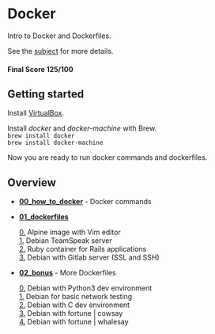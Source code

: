 # Docker

Intro to Docker and Dockerfiles.

See the [subject](https://github.com/dfinnis/Docker/blob/master/subject.pdf) for more details.

#### Final Score 125/100


## Getting started

Install [VirtualBox](https://www.virtualbox.org/).

Install *docker* and *docker-machine* with Brew. <br>
```brew install docker``` <br>
```brew install docker-machine```

Now you are ready to run docker commands and dockerfiles.


## Overview

* [**00_how_to_docker**](https://github.com/dfinnis/Docker/tree/master/00_how_to_docker) - Docker commands

* [**01_dockerfiles**](https://github.com/dfinnis/Docker/tree/master/01_dockerfiles)

  [0.](https://github.com/dfinnis/Docker/blob/master/01_dockerfiles/ex00/Dockerfile) Alpine image with Vim editor <br>
  [1.](https://github.com/dfinnis/Docker/blob/master/01_dockerfiles/ex01/Dockerfile) Debian TeamSpeak server <br>
  [2.](https://github.com/dfinnis/Docker/blob/master/01_dockerfiles/ex02/Dockerfile) Ruby container for Rails applications <br>
  [3.](https://github.com/dfinnis/Docker/blob/master/01_dockerfiles/ex03/Dockerfile) Debian with Gitlab server (SSL and SSH)

* [**02_bonus**](https://github.com/dfinnis/Docker/tree/master/02_bonus) - More Dockerfiles

  [0.](https://github.com/dfinnis/Docker/blob/master/02_bonus/b00/Dockerfile) Debian with Python3 dev environment <br>
  [1.](https://github.com/dfinnis/Docker/blob/master/02_bonus/b01/Dockerfile) Debian for basic network testing <br>
  [2.](https://github.com/dfinnis/Docker/blob/master/02_bonus/b02/Dockerfile) Debian with C dev environment <br>
  [3.](https://github.com/dfinnis/Docker/blob/master/02_bonus/b03/Dockerfile) Debian with fortune | cowsay <br>
  [4.](https://github.com/dfinnis/Docker/blob/master/02_bonus/b04/Dockerfile) Debian with fortune | whalesay <br>
